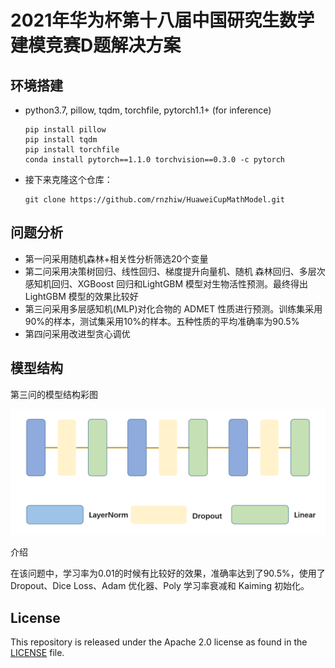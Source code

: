 # 2021年华为杯第十八届中国研究生数学建模竞赛D题解决方案

## 环境搭建

* python3.7, pillow, tqdm, torchfile, pytorch1.1+ (for inference)

  ```
  pip install pillow
  pip install tqdm
  pip install torchfile
  conda install pytorch==1.1.0 torchvision==0.3.0 -c pytorch
  ```

* 接下来克隆这个仓库：

    ```
    git clone https://github.com/rnzhiw/HuaweiCupMathModel.git
    ```

## 问题分析

* 第一问采用随机森林+相关性分析筛选20个变量
* 第二问采用决策树回归、线性回归、梯度提升向量机、随机 森林回归、多层次感知机回归、XGBoost 回归和LightGBM 模型对生物活性预测。最终得出LightGBM 模型的效果比较好
* 第三问采用多层感知机(MLP)对化合物的 ADMET 性质进行预测。训练集采用90%的样本，测试集采用10%的样本。五种性质的平均准确率为90.5%
* 第四问采用改进型贪心调优

## 模型结构

第三问的模型结构彩图

![Image discription](img/model_structure.png)

介绍

在该问题中，学习率为0.01的时候有比较好的效果，准确率达到了90.5%，使用了Dropout、Dice Loss、Adam 优化器、Poly 学习率衰减和 Kaiming 初始化。

## License

This repository is released under the Apache 2.0 license as found in the [LICENSE](https://github.com/rnzhiw/Parallel_hyperparameter_optimization_for_loan_default_prediction/blob/main/LICENSE.md) file.
